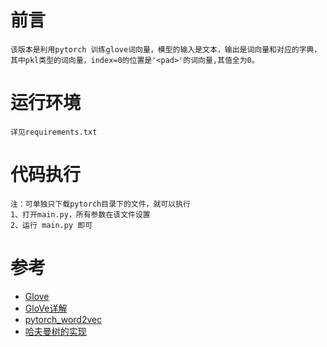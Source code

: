 # 前言
    该版本是利用pytorch 训练glove词向量，模型的输入是文本，输出是词向量和对应的字典，其中pkl类型的词向量，index=0的位置是'<pad>'的词向量,其值全为0。
# 运行环境    
    详见requirements.txt
# 代码执行
    注：可单独只下载pytorch目录下的文件，就可以执行
    1、打开main.py，所有参数在该文件设置
    2、运行 main.py 即可
# 参考
* [Glove](https://nlp.stanford.edu/projects/glove/)
* [GloVe详解](http://www.fanyeong.com/2018/02/19/glove-in-detail/)
* [pytorch_word2vec](https://github.com/bamtercelboo/pytorch_word2vec)
* [哈夫曼树的实现](https://blog.csdn.net/IT_iverson/article/details/79018505)
